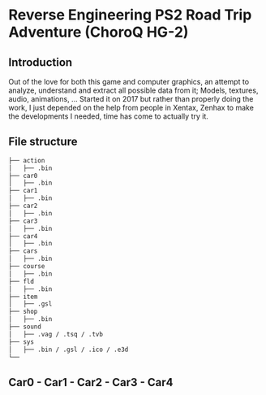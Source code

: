 # Reverse Engineering PS2 Road Trip Adventure (ChoroQ HG-2)

## Introduction 

Out of the love for both this game and computer graphics, an attempt to analyze, understand and extract all possible data from it; Models, textures, audio, animations, ...
Started it on 2017 but rather than properly doing the work, I just depended on the help from people in Xentax, Zenhax to make the developments I needed, time has come to actually try it.

## File structure 

```bash
├── action
│   ├── .bin
├── car0
│   ├── .bin
├── car1
│   ├── .bin
├── car2
│   ├── .bin
├── car3
│   ├── .bin
├── car4
│   ├── .bin
├── cars
│   ├── .bin
├── course
│   ├── .bin
├── fld
│   ├── .bin
├── item
│   ├── .gsl
├── shop
│   ├── .bin
├── sound
│   ├── .vag / .tsq / .tvb
├── sys
│   ├── .bin / .gsl / .ico / .e3d
└── 
```
## Car0 - Car1 - Car2 - Car3 - Car4


